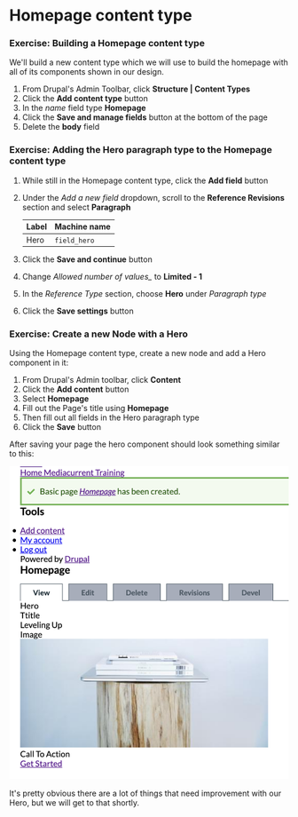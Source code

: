 # Homepage content type

### Exercise: Building a Homepage content type

We'll build a new content type which we will use to build the homepage with all of its components shown in our design.

1. From Drupal's Admin Toolbar, click **Structure \| Content Types**
2. Click the **Add content type** button
3. In the _name_ field type **Homepage**
4. Click the **Save and manage fields** button at the bottom of the page
5. Delete the **body** field

### Exercise: Adding the Hero paragraph type to the Homepage content type

1. While still in the Homepage content type, click the **Add field** button
2. Under the _Add a new field_ dropdown, scroll to the **Reference Revisions** section and select **Paragraph**

   | Label | Machine name |
   | :--- | :--- |
   | Hero | `field_hero` |

3. Click the **Save and continue** button
4. Change _Allowed number of values\__ to **Limited - 1**
5. In the _Reference Type_ section, choose **Hero** under _Paragraph type_
6. Click the **Save settings** button

### Exercise: Create a new Node with a Hero

Using the Homepage content type, create a new node and add a Hero component in it:

1. From Drupal's Admin toolbar, click **Content**
2. Click the **Add content** button
3. Select **Homepage**
4. Fill out the Page's title using **Homepage**
5. Then fill out all fields in the Hero paragraph type
6. Click the **Save** button

After saving your page the hero component should look something similar to this:

![Drupal Node with Hero Paragraph](../.gitbook/assets/d8-hero.png)

It's pretty obvious there are a lot of things that need improvement with our Hero, but we will get to that shortly.  

